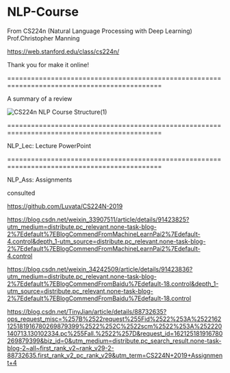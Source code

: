 # NLP-Course
From CS224n (Natural Language Processing with Deep Learning) Prof.Christopher Manning

https://web.stanford.edu/class/cs224n/

Thank you for make it online!

=============================================================================================

A summary of a review

![CS224n NLP Course Structure(1)](https://user-images.githubusercontent.com/77312114/120138661-8b26c480-c209-11eb-9bc2-e8779b7448ad.png)

=============================================================================================

NLP_Lec: Lecture PowerPoint

=============================================================================================

NLP_Ass: Assignments

consulted

https://github.com/Luvata/CS224N-2019

https://blog.csdn.net/weixin_33907511/article/details/91423825?utm_medium=distribute.pc_relevant.none-task-blog-2%7Edefault%7EBlogCommendFromMachineLearnPai2%7Edefault-4.control&depth_1-utm_source=distribute.pc_relevant.none-task-blog-2%7Edefault%7EBlogCommendFromMachineLearnPai2%7Edefault-4.control

https://blog.csdn.net/weixin_34242509/article/details/91423836?utm_medium=distribute.pc_relevant.none-task-blog-2%7Edefault%7EBlogCommendFromBaidu%7Edefault-18.control&depth_1-utm_source=distribute.pc_relevant.none-task-blog-2%7Edefault%7EBlogCommendFromBaidu%7Edefault-18.control

https://blog.csdn.net/TinyJian/article/details/88732635?ops_request_misc=%257B%2522request%255Fid%2522%253A%2522162125181916780269879399%2522%252C%2522scm%2522%253A%252220140713.130102334.pc%255Fall.%2522%257D&request_id=162125181916780269879399&biz_id=0&utm_medium=distribute.pc_search_result.none-task-blog-2~all~first_rank_v2~rank_v29-2-88732635.first_rank_v2_pc_rank_v29&utm_term=CS224N+2019+Assignment+4
